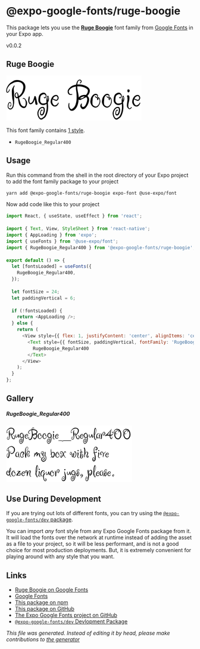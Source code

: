 # @expo-google-fonts/ruge-boogie

This package lets you use the [**Ruge Boogie**](https://fonts.google.com/specimen/Ruge+Boogie) font family from [Google Fonts](https://fonts.google.com/) in your Expo app.

v0.0.2

## Ruge Boogie

![Ruge Boogie](./font-family.png)

This font family contains [1 style](#gallery).

- `RugeBoogie_Regular400`

## Usage

Run this command from the shell in the root directory of your Expo project to add the font family package to your project
```sh
yarn add @expo-google-fonts/ruge-boogie expo-font @use-expo/font
```

Now add code like this to your project
```js
import React, { useState, useEffect } from 'react';

import { Text, View, StyleSheet } from 'react-native';
import { AppLoading } from 'expo';
import { useFonts } from '@use-expo/font';
import { RugeBoogie_Regular400 } from '@expo-google-fonts/ruge-boogie';

export default () => {
  let [fontsLoaded] = useFonts({
    RugeBoogie_Regular400,
  });

  let fontSize = 24;
  let paddingVertical = 6;

  if (!fontsLoaded) {
    return <AppLoading />;
  } else {
    return (
      <View style={{ flex: 1, justifyContent: 'center', alignItems: 'center' }}>
        <Text style={{ fontSize, paddingVertical, fontFamily: 'RugeBoogie_Regular400' }}>
          RugeBoogie_Regular400
        </Text>
      </View>
    );
  }
};

```

## Gallery

##### RugeBoogie_Regular400
![RugeBoogie_Regular400](./91717da896d2b742035d5a0b0ba8e6e4eb616fa3040d3ba55be14c2e92b1aa8f.ttf.png)


## Use During Development

If you are trying out lots of different fonts, you can try using the [`@expo-google-fonts/dev` package](https://www.npmjs.com/package/@expo-google-fonts/dev).

You can import *any* font style from any Expo Google Fonts package from it. It will load the fonts
over the network at runtime instead of adding the asset as a file to your project, so it will be 
less performant, and is not a good choice for most production deployments. But, it is extremely convenient
for playing around with any style that you want.

## Links

- [Ruge Boogie on Google Fonts](https://fonts.google.com/specimen/Ruge+Boogie)
- [Google Fonts](https://fonts.google.com/)
- [This package on npm](https://www.npmjs.com/package/@expo-google-fonts/ruge-boogie)
- [This package on GitHub](https://github.com/expo/google-fonts/tree/master/font-packages/ruge-boogie)
- [The Expo Google Fonts project on GitHub](https://github.com/expo/google-fonts)
- [`@expo-google-fonts/dev` Devlopment Package](https://github.com/expo/google-fonts/tree/master/font-packages/dev)


*This file was generated. Instead of editing it by head, please make contributions to [the generator](https://github.com/expo/google-fonts/tree/master/packages/generator)*
